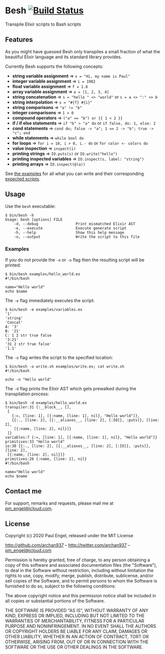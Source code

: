 # Besh [![Build Status](https://travis-ci.org/archan937/besh.svg?branch=master)](http://travis-ci.org/archan937/besh)

Transpile Elixir scripts to Bash scripts

## Features

As you might have guessed Besh only transpiles a small fraction of what the beautiful Elixir language and its standard library provides.

Currently Besh supports the following concepts:

* **string variable assignment** => `s = "Hi, my name is Paul"`
* **integer variable assignment** => `i = 1982`
* **float variable assignment** => `f = 1.8`
* **array variable assignment** => `a = [1, 2, 3, 4]`
* **string concatenation** => `s = "hello " <> "world"` or `s = a <> ":" <> b`
* **string interpolation** => `s = "#{f} #{i}"`
* **string comparisons** => `"a" != "b"`
* **integer comparisons** => `1 > 0`
* **compound operators** => `("a" == "b") or {{ 1 < 2 }}`
* **if / if else statements** => `if "b" > "a" do` or `if false, do: 1, else: 2`
* **cond statements** => `cond do; false -> "a"; 1 == 2 -> "b"; true -> "c"; end`
* **while statements** => `while bool do`
* **for loops** => `for i = 10, i > 0, i.- do` or `for color <- colors do`
* **value inspection** => `inspect(i)`
* **printing strings** => `IO.puts(s)` or `IO.write("hello")`
* **printing inspected variables** => `IO.inspect(s, label: "string")`
* **printing arrays** => `IO.inspect(@(a))`

See [the examples](https://github.com/archan937/besh/tree/master/examples) for all what you can write and their corresponding [expected scripts](https://github.com/archan937/besh/tree/master/test/expected).

## Usage

Use the `besh` executable:

```shell
$ bin/besh -h
Usage: besh [options] FILE
    -d, --debug                 Print mismatched Elixir AST
    -e, --execute               Execute generate script
    -h, --help                  Show this help message
    -o, --output                Write the script to this file
```

### Examples

If you do not provide the `-e` or `-o` flag then the resulting script will be printed:

```shell
$ bin/besh examples/hello_world.ex
#!/bin/bash

name="Hello world"
echo $name
```

The `-e` flag immediately executes the script:

```shell
$ bin/besh -e examples/variables.ex
'1'
'string'
'Concat'
A: '3'
B: '21'
C: 1 2 str true false
'3:21'
'31 2 str true false'
'1.1'
```

The `-o` flag writes the script to the specified location:

```shell
$ bin/besh -o write.sh examples/write.ex; cat write.sh
#!/bin/bash

echo -n "Hello world"
```

The `-d` flag prints the Elixir AST which gets prewalked during the transpilation process:

```shell
$ bin/besh -d examples/hello_world.ex
transpiler:31 {:__block__, [],
 [
   {:=, [line: 1], [{:name, [line: 1], nil}, "Hello world"]},
   {{:., [line: 2], [{:__aliases__, [line: 2], [:IO]}, :puts]}, [line: 2],
    [{:name, [line: 2], nil}]}
 ]}
variables:7 {:=, [line: 1], [{:name, [line: 1], nil}, "Hello world"]}
primitives:33 "Hello world"
io:30 {{:., [line: 2], [{:__aliases__, [line: 2], [:IO]}, :puts]}, [line: 2],
 [{:name, [line: 2], nil}]}
primitives:26 {:name, [line: 2], nil}
#!/bin/bash

name="Hello world"
echo $name
```

## Contact me

For support, remarks and requests, please mail me at [pm_engel@icloud.com](mailto:pm_engel@icloud.com).

## License

Copyright (c) 2020 Paul Engel, released under the MIT License

http://github.com/archan937 – http://twitter.com/archan937 – [pm_engel@icloud.com](mailto:pm_engel@icloud.com)

Permission is hereby granted, free of charge, to any person obtaining a copy of this software and associated documentation files (the "Software"), to deal in the Software without restriction, including without limitation the rights to use, copy, modify, merge, publish, distribute, sublicense, and/or sell copies of the Software, and to permit persons to whom the Software is furnished to do so, subject to the following conditions:

The above copyright notice and this permission notice shall be included in all copies or substantial portions of the Software.

THE SOFTWARE IS PROVIDED "AS IS", WITHOUT WARRANTY OF ANY KIND, EXPRESS OR IMPLIED, INCLUDING BUT NOT LIMITED TO THE WARRANTIES OF MERCHANTABILITY, FITNESS FOR A PARTICULAR PURPOSE AND NONINFRINGEMENT. IN NO EVENT SHALL THE AUTHORS OR COPYRIGHT HOLDERS BE LIABLE FOR ANY CLAIM, DAMAGES OR OTHER LIABILITY, WHETHER IN AN ACTION OF CONTRACT, TORT OR OTHERWISE, ARISING FROM, OUT OF OR IN CONNECTION WITH THE SOFTWARE OR THE USE OR OTHER DEALINGS IN THE SOFTWARE.
